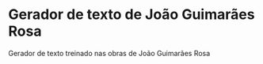 # Gerador de texto de João Guimarães Rosa

Gerador de texto treinado nas obras de João Guimarães Rosa 
